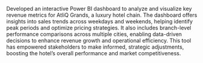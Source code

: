 Developed an interactive Power BI dashboard to analyze and visualize key revenue metrics for AtliQ Grands, a luxury hotel chain. The dashboard offers insights into sales trends across weekdays and weekends, helping identify peak periods and optimize pricing strategies. It also includes branch-level performance comparisons across multiple cities, enabling data-driven decisions to enhance revenue growth and operational efficiency. This tool has empowered stakeholders to make informed, strategic adjustments, boosting the hotel’s overall performance and market competitiveness.






